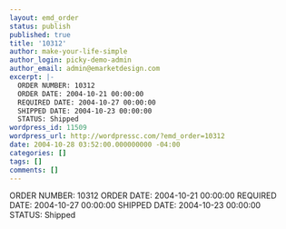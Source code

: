 ```yaml
---
layout: emd_order
status: publish
published: true
title: '10312'
author: make-your-life-simple
author_login: picky-demo-admin
author_email: admin@emarketdesign.com
excerpt: |-
  ORDER NUMBER: 10312
  ORDER DATE: 2004-10-21 00:00:00
  REQUIRED DATE: 2004-10-27 00:00:00
  SHIPPED DATE: 2004-10-23 00:00:00
  STATUS: Shipped
wordpress_id: 11509
wordpress_url: http://wordpressc.com/?emd_order=10312
date: 2004-10-28 03:52:00.000000000 -04:00
categories: []
tags: []
comments: []
---
```

ORDER NUMBER: 10312
ORDER DATE: 2004-10-21 00:00:00
REQUIRED DATE: 2004-10-27 00:00:00
SHIPPED DATE: 2004-10-23 00:00:00
STATUS: Shipped
